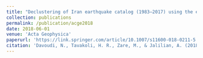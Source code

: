 ```yaml
---
title: "Declustering of Iran earthquake catalog (1983–2017) using the epidemic-type aftershock sequence (ETAS) model"
collection: publications
permalink: /publication/acge2018
date: 2018-06-01
venue: 'Acta Geophysica'
paperurl: 'https://link.springer.com/article/10.1007/s11600-018-0211-5'
citation: 'Davoudi, N., Tavakoli, H. R., Zare, M., & Jalilian, A. (2018). &quot;Declustering of Iran earthquake catalog (1983–2017) using the epidemic-type aftershock sequence (ETAS) model&quot;. <i>Acta Geophysica</i>, 66(6), 1359-1373.'
---
```


